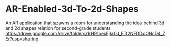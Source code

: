 # AR-Enabled-3d-To-2d-Shapes
An AR application that spawns a room for understanding the idea behind 3d and 2d shapes relation for second-grade students
https://drive.google.com/drive/folders/1rH91oexEjIa0J_ETt2NFDDoONcD4_ZEr?usp=sharing
